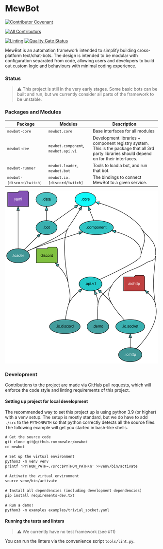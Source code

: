 <!--
SPDX-FileCopyrightText: 2021 Benedict Harcourt <ben.harcourt@harcourtprogramming.co.uk>

SPDX-License-Identifier: BSD-2-Clause
-->

# MewBot

[![Contributor Covenant](https://img.shields.io/badge/Contributor%20Covenant-2.1-4baaaa.svg)](code_of_conduct.md)
<!-- ALL-CONTRIBUTORS-BADGE:START - Do not remove or modify this section -->
[![All Contributors](https://img.shields.io/badge/all_contributors-1-orange.svg?style=flat-square)](#contributors-)
<!-- ALL-CONTRIBUTORS-BADGE:END -->
[![Linting](https://github.com/mewler/mewbot/actions/workflows/pylint.yml/badge.svg)](https://github.com/mewler/mewbot/actions/workflows/pylint.yml)
[![Quality Gate Status](https://sonarcloud.io/api/project_badges/measure?project=mewler_mewbot&metric=alert_status)](https://sonarcloud.io/summary/new_code?id=mewler_mewbot)

MewBot is an automation framework intended to simplify building cross-platform
text/chat-bots.
The design is intended to be modular with configuration separated from code,
allowing users and developers to build out custom logic and behaviours with
minimal coding experience.

### Status

> :warning: This project is still in the very early stages. Some basic bots can be built
> and run, but we currently consider all parts of the framework to be unstable.

### Packages and Modules

| Package                   | Modules                             | Description                                                                                                                                |
|---------------------------|-------------------------------------|--------------------------------------------------------------------------------------------------------------------------------------------|
| `mewbot-core`             | `mewbot.core`                       | Base interfaces for all modules                                                                                                            |
| `mewbot-dev`              | `mewbot.component`, `mewbot.api.v1` | Development libraries + component registry system. This is the package that all 3rd party libraries should depend on for their interfaces. |
| `mewbot-runner`           | `mewbot.loader`, `mewbot.bot`       | Tools to load a bot, and run that bot.                                                                                                     |
| `mewbot-[discord/twitch]` | `mewbot.io.[discord/twitch]`        | The bindings to connect MewBot to a given service.                                                                                         |

![module dependency graph](./mewbot.svg)

### Development

Contributions to the project are made via GitHub pull requests, which will
enforce the code style and linting requirements of this project.

#### Setting up project for local development

The recommended way to set this project up is using python 3.9 (or higher) with
a venv setup.
The setup is mostly standard, but we do have to add `./src` to the `PYTHONPATH`
so that python correctly detects all the source files.
The following example will get you started in bash-like shells.

```shell
# Get the source code
git clone git@github.com:mewler/mewbot
cd mewbot

# Set up the virtual environment
python3 -m venv venv
printf 'PYTHON_PATH=./src:$PYTHON_PATH\n' >>venv/bin/activate

# Activate the virtual environment
source venv/bin/activate

# Install all dependencies (including development dependencies)
pip install requirements-dev.txt

# Run a demo!
python3 -m examples examples/trivial_socket.yaml
```

#### Running the tests and linters

> :warning: We currently have no test framework (see #11)

You can run the linters via the convenience script `tools/lint.py`.

